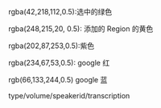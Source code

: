 rgba(42,218,112,0.5):选中的绿色

rgba(248,215,20, 0.5): 添加的 Region 的黄色

rgba(202,87,253,0.5):紫色

rgba(234,67,53,0.5): google 红

rgb(66,133,244,0.5) google 蓝



type/volume/speakerid/transcription